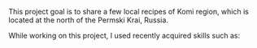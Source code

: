 This project goal is to share a few local recipes of Komi region, which is located at the north of the Permski Krai, Russia.

While working on this project, I used recently acquired skills such as: